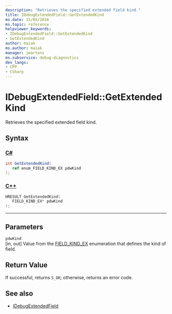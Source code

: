 ```yaml
---
description: "Retrieves the specified extended field kind."
title: IDebugExtendedField::GetExtendedKind
ms.date: 11/04/2016
ms.topic: reference
helpviewer_keywords:
- IDebugExtendedField::GetExtendedKind
- GetExtendedKind
author: maiak
ms.author: maiak
manager: jmartens
ms.subservice: debug-diagnostics
dev_langs:
- CPP
- CSharp
---
```

# IDebugExtendedField::GetExtendedKind

Retrieves the specified extended field kind.

## Syntax

### [C#](#tab/csharp)
```csharp
int GetExtendedKind(
   ref enum_FIELD_KIND_EX pdwKind
);
```
### [C++](#tab/cpp)
```cpp
HRESULT GetExtendedKind(
   FIELD_KIND_EX* pdwKind
);
```
---

## Parameters
`pdwKind`\
[in, out] Value from the [FIELD_KIND_EX](../../../extensibility/debugger/reference/field-kind-ex.md) enumeration that defines the kind of field.

## Return Value
 If successful, returns `S_OK`; otherwise, returns an error code.

## See also
- [IDebugExtendedField](../../../extensibility/debugger/reference/idebugextendedfield.md)
